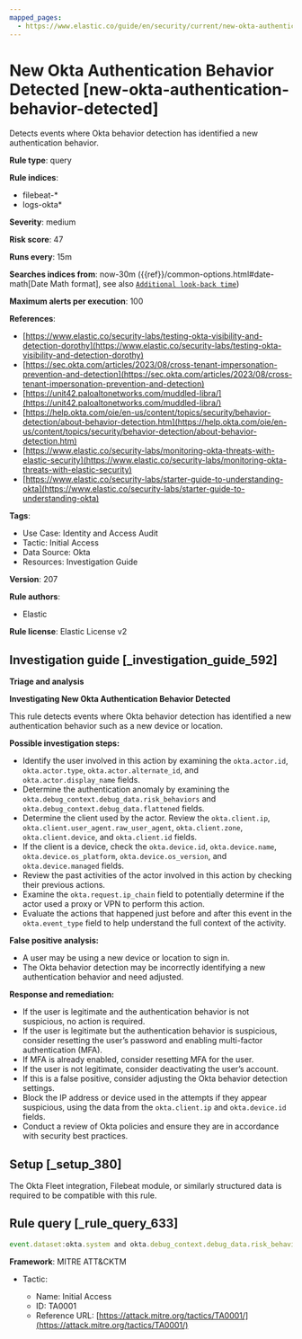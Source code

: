 ```yaml
---
mapped_pages:
  - https://www.elastic.co/guide/en/security/current/new-okta-authentication-behavior-detected.html
---
```


# New Okta Authentication Behavior Detected [new-okta-authentication-behavior-detected]

Detects events where Okta behavior detection has identified a new authentication behavior.

**Rule type**: query

**Rule indices**:

* filebeat-*
* logs-okta*

**Severity**: medium

**Risk score**: 47

**Runs every**: 15m

**Searches indices from**: now-30m ({{ref}}/common-options.html#date-math[Date Math format], see also [`Additional look-back time`](docs-content://solutions/security/detect-and-alert/create-detection-rule.md#rule-schedule))

**Maximum alerts per execution**: 100

**References**:

* [https://www.elastic.co/security-labs/testing-okta-visibility-and-detection-dorothy](https://www.elastic.co/security-labs/testing-okta-visibility-and-detection-dorothy)
* [https://sec.okta.com/articles/2023/08/cross-tenant-impersonation-prevention-and-detection](https://sec.okta.com/articles/2023/08/cross-tenant-impersonation-prevention-and-detection)
* [https://unit42.paloaltonetworks.com/muddled-libra/](https://unit42.paloaltonetworks.com/muddled-libra/)
* [https://help.okta.com/oie/en-us/content/topics/security/behavior-detection/about-behavior-detection.htm](https://help.okta.com/oie/en-us/content/topics/security/behavior-detection/about-behavior-detection.htm)
* [https://www.elastic.co/security-labs/monitoring-okta-threats-with-elastic-security](https://www.elastic.co/security-labs/monitoring-okta-threats-with-elastic-security)
* [https://www.elastic.co/security-labs/starter-guide-to-understanding-okta](https://www.elastic.co/security-labs/starter-guide-to-understanding-okta)

**Tags**:

* Use Case: Identity and Access Audit
* Tactic: Initial Access
* Data Source: Okta
* Resources: Investigation Guide

**Version**: 207

**Rule authors**:

* Elastic

**Rule license**: Elastic License v2

## Investigation guide [_investigation_guide_592]

**Triage and analysis**

**Investigating New Okta Authentication Behavior Detected**

This rule detects events where Okta behavior detection has identified a new authentication behavior such as a new device or location.

**Possible investigation steps:**

* Identify the user involved in this action by examining the `okta.actor.id`, `okta.actor.type`, `okta.actor.alternate_id`, and `okta.actor.display_name` fields.
* Determine the authentication anomaly by examining the `okta.debug_context.debug_data.risk_behaviors` and `okta.debug_context.debug_data.flattened` fields.
* Determine the client used by the actor. Review the `okta.client.ip`, `okta.client.user_agent.raw_user_agent`, `okta.client.zone`, `okta.client.device`, and `okta.client.id` fields.
* If the client is a device, check the `okta.device.id`, `okta.device.name`, `okta.device.os_platform`, `okta.device.os_version`, and `okta.device.managed` fields.
* Review the past activities of the actor involved in this action by checking their previous actions.
* Examine the `okta.request.ip_chain` field to potentially determine if the actor used a proxy or VPN to perform this action.
* Evaluate the actions that happened just before and after this event in the `okta.event_type` field to help understand the full context of the activity.

**False positive analysis:**

* A user may be using a new device or location to sign in.
* The Okta behavior detection may be incorrectly identifying a new authentication behavior and need adjusted.

**Response and remediation:**

* If the user is legitimate and the authentication behavior is not suspicious, no action is required.
* If the user is legitimate but the authentication behavior is suspicious, consider resetting the user’s password and enabling multi-factor authentication (MFA).
* If MFA is already enabled, consider resetting MFA for the user.
* If the user is not legitimate, consider deactivating the user’s account.
* If this is a false positive, consider adjusting the Okta behavior detection settings.
* Block the IP address or device used in the attempts if they appear suspicious, using the data from the `okta.client.ip` and `okta.device.id` fields.
* Conduct a review of Okta policies and ensure they are in accordance with security best practices.


## Setup [_setup_380]

The Okta Fleet integration, Filebeat module, or similarly structured data is required to be compatible with this rule.


## Rule query [_rule_query_633]

```js
event.dataset:okta.system and okta.debug_context.debug_data.risk_behaviors:*
```

**Framework**: MITRE ATT&CKTM

* Tactic:

    * Name: Initial Access
    * ID: TA0001
    * Reference URL: [https://attack.mitre.org/tactics/TA0001/](https://attack.mitre.org/tactics/TA0001/)



